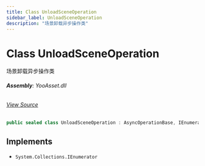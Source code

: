 ```yaml
---
title: Class UnloadSceneOperation
sidebar_label: UnloadSceneOperation
description: "场景卸载异步操作类"
---
```

# Class UnloadSceneOperation
场景卸载异步操作类

###### **Assembly**: YooAsset.dll
###### [View Source](https://github.com/tuyoogame/YooAsset/blob/main/Assets/YooAsset/Runtime/AssetSystem/Operations/UnloadSceneOperation.cs#L9)
```csharp title="Declaration"
public sealed class UnloadSceneOperation : AsyncOperationBase, IEnumerator
```

## Implements

* `System.Collections.IEnumerator`

